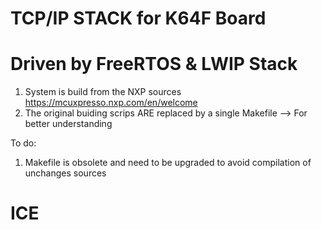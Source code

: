 # TCP/IP STACK for K64F Board
# Driven by FreeRTOS & LWIP Stack


1. System is build from the NXP sources https://mcuxpresso.nxp.com/en/welcome
2. The original buiding scrips ARE replaced by a single Makefile --> For better understanding

To do:
1. Makefile is obsolete and need to be upgraded to avoid compilation of unchanges sources


# ICE
